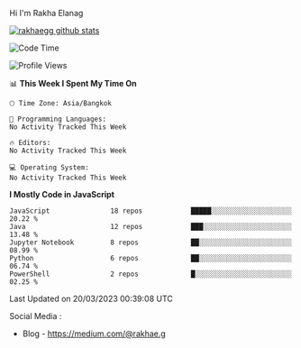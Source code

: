 Hi I'm Rakha Elanag


[![rakhaegg github stats](https://github-readme-stats.vercel.app/api?username=rakhaegg)](https://github.com/rakhaegg/rakhaegg)




<!--START_SECTION:waka-->
![Code Time](http://img.shields.io/badge/Code%20Time-1%2C200%20hrs%2010%20mins-blue)

![Profile Views](http://img.shields.io/badge/Profile%20Views-0-blue)

📊 **This Week I Spent My Time On** 

```text
🕑︎ Time Zone: Asia/Bangkok

💬 Programming Languages: 
No Activity Tracked This Week

🔥 Editors: 
No Activity Tracked This Week

💻 Operating System: 
No Activity Tracked This Week
```

**I Mostly Code in JavaScript** 

```text
JavaScript               18 repos            █████░░░░░░░░░░░░░░░░░░░░   20.22 % 
Java                     12 repos            ███░░░░░░░░░░░░░░░░░░░░░░   13.48 % 
Jupyter Notebook         8 repos             ██░░░░░░░░░░░░░░░░░░░░░░░   08.99 % 
Python                   6 repos             ██░░░░░░░░░░░░░░░░░░░░░░░   06.74 % 
PowerShell               2 repos             █░░░░░░░░░░░░░░░░░░░░░░░░   02.25 % 
```




 Last Updated on 20/03/2023 00:39:08 UTC
<!--END_SECTION:waka-->

Social Media : 
- Blog - https://medium.com/@rakhae.g
